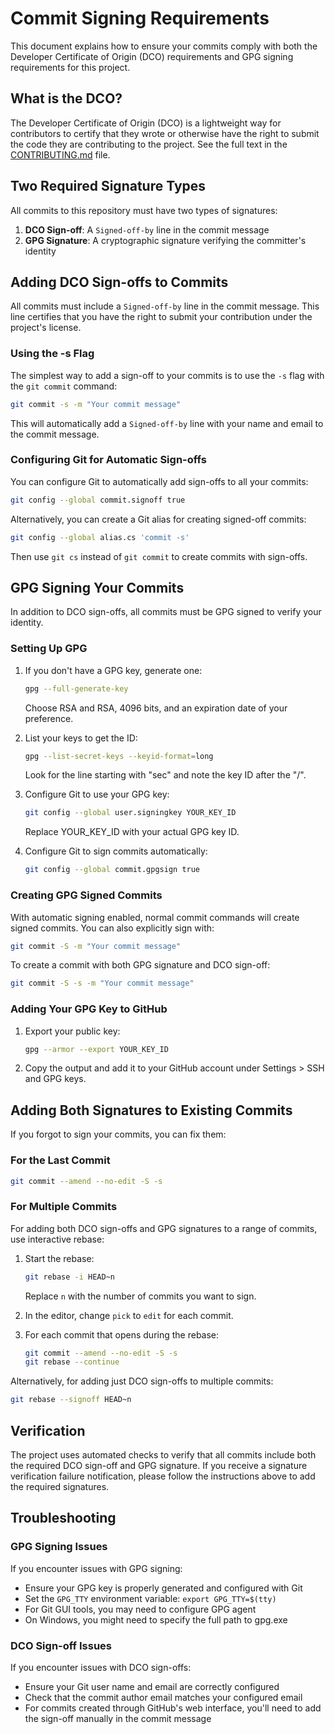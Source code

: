 # Commit Signing Requirements

This document explains how to ensure your commits comply with both the Developer Certificate of Origin (DCO) requirements and GPG signing requirements for this project.

## What is the DCO?

The Developer Certificate of Origin (DCO) is a lightweight way for contributors to certify that they wrote or otherwise have the right to submit the code they are contributing to the project. See the full text in the [CONTRIBUTING.md](../CONTRIBUTING.md#developer-certificate-of-origin-signing-your-work) file.

## Two Required Signature Types

All commits to this repository must have two types of signatures:

1. **DCO Sign-off**: A `Signed-off-by` line in the commit message
2. **GPG Signature**: A cryptographic signature verifying the committer's identity

## Adding DCO Sign-offs to Commits

All commits must include a `Signed-off-by` line in the commit message. This line certifies that you have the right to submit your contribution under the project's license.

### Using the -s Flag

The simplest way to add a sign-off to your commits is to use the `-s` flag with the `git commit` command:

```sh
git commit -s -m "Your commit message"
```

This will automatically add a `Signed-off-by` line with your name and email to the commit message.

### Configuring Git for Automatic Sign-offs

You can configure Git to automatically add sign-offs to all your commits:

```sh
git config --global commit.signoff true
```

Alternatively, you can create a Git alias for creating signed-off commits:

```sh
git config --global alias.cs 'commit -s'
```

Then use `git cs` instead of `git commit` to create commits with sign-offs.

## GPG Signing Your Commits

In addition to DCO sign-offs, all commits must be GPG signed to verify your identity.

### Setting Up GPG

1. If you don't have a GPG key, generate one:

   ```sh
   gpg --full-generate-key
   ```
   
   Choose RSA and RSA, 4096 bits, and an expiration date of your preference.

2. List your keys to get the ID:

   ```sh
   gpg --list-secret-keys --keyid-format=long
   ```
   
   Look for the line starting with "sec" and note the key ID after the "/".

3. Configure Git to use your GPG key:

   ```sh
   git config --global user.signingkey YOUR_KEY_ID
   ```
   
   Replace YOUR_KEY_ID with your actual GPG key ID.

4. Configure Git to sign commits automatically:

   ```sh
   git config --global commit.gpgsign true
   ```

### Creating GPG Signed Commits

With automatic signing enabled, normal commit commands will create signed commits. You can also explicitly sign with:

```sh
git commit -S -m "Your commit message"
```

To create a commit with both GPG signature and DCO sign-off:

```sh
git commit -S -s -m "Your commit message"
```

### Adding Your GPG Key to GitHub

1. Export your public key:

   ```sh
   gpg --armor --export YOUR_KEY_ID
   ```

2. Copy the output and add it to your GitHub account under Settings > SSH and GPG keys.

## Adding Both Signatures to Existing Commits

If you forgot to sign your commits, you can fix them:

### For the Last Commit

```sh
git commit --amend --no-edit -S -s
```

### For Multiple Commits

For adding both DCO sign-offs and GPG signatures to a range of commits, use interactive rebase:

1. Start the rebase:

   ```sh
   git rebase -i HEAD~n
   ```
   
   Replace `n` with the number of commits you want to sign.

2. In the editor, change `pick` to `edit` for each commit.

3. For each commit that opens during the rebase:

   ```sh
   git commit --amend --no-edit -S -s
   git rebase --continue
   ```

Alternatively, for adding just DCO sign-offs to multiple commits:

```sh
git rebase --signoff HEAD~n
```

## Verification

The project uses automated checks to verify that all commits include both the required DCO sign-off and GPG signature. If you receive a signature verification failure notification, please follow the instructions above to add the required signatures.

## Troubleshooting

### GPG Signing Issues

If you encounter issues with GPG signing:

- Ensure your GPG key is properly generated and configured with Git
- Set the `GPG_TTY` environment variable: `export GPG_TTY=$(tty)`
- For Git GUI tools, you may need to configure GPG agent
- On Windows, you might need to specify the full path to gpg.exe

### DCO Sign-off Issues

If you encounter issues with DCO sign-offs:

- Ensure your Git user name and email are correctly configured
- Check that the commit author email matches your configured email
- For commits created through GitHub's web interface, you'll need to add the sign-off manually in the commit message